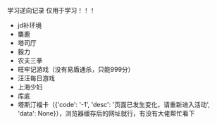 学习逆向记录
仅用于学习！！！
- jd补环境
- 麋鹿
- 塔司厅
- 毅力
- 农夫三拳
- 旺牢记游戏（没有易盾通杀，只能999分）
- 汪汪每日游戏
- 上海少妇
- 库底
- 塔斯汀福卡（{'code': '-1', 'desc': '页面已发生变化，请重新进入活动', 'data': None}），浏览器缓存后的网址就行，有没有大佬帮忙看下


